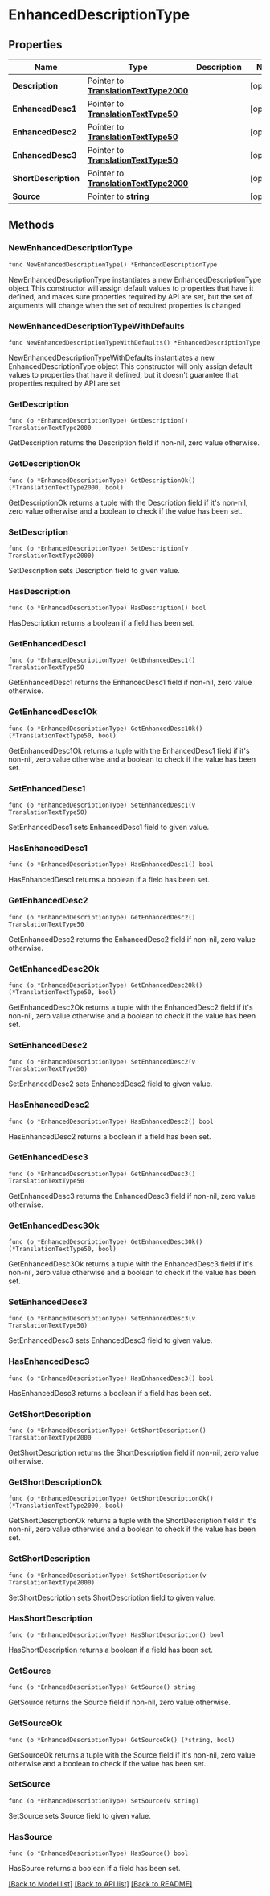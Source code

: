 # EnhancedDescriptionType

## Properties

Name | Type | Description | Notes
------------ | ------------- | ------------- | -------------
**Description** | Pointer to [**TranslationTextType2000**](TranslationTextType2000.md) |  | [optional] 
**EnhancedDesc1** | Pointer to [**TranslationTextType50**](TranslationTextType50.md) |  | [optional] 
**EnhancedDesc2** | Pointer to [**TranslationTextType50**](TranslationTextType50.md) |  | [optional] 
**EnhancedDesc3** | Pointer to [**TranslationTextType50**](TranslationTextType50.md) |  | [optional] 
**ShortDescription** | Pointer to [**TranslationTextType2000**](TranslationTextType2000.md) |  | [optional] 
**Source** | Pointer to **string** |  | [optional] 

## Methods

### NewEnhancedDescriptionType

`func NewEnhancedDescriptionType() *EnhancedDescriptionType`

NewEnhancedDescriptionType instantiates a new EnhancedDescriptionType object
This constructor will assign default values to properties that have it defined,
and makes sure properties required by API are set, but the set of arguments
will change when the set of required properties is changed

### NewEnhancedDescriptionTypeWithDefaults

`func NewEnhancedDescriptionTypeWithDefaults() *EnhancedDescriptionType`

NewEnhancedDescriptionTypeWithDefaults instantiates a new EnhancedDescriptionType object
This constructor will only assign default values to properties that have it defined,
but it doesn't guarantee that properties required by API are set

### GetDescription

`func (o *EnhancedDescriptionType) GetDescription() TranslationTextType2000`

GetDescription returns the Description field if non-nil, zero value otherwise.

### GetDescriptionOk

`func (o *EnhancedDescriptionType) GetDescriptionOk() (*TranslationTextType2000, bool)`

GetDescriptionOk returns a tuple with the Description field if it's non-nil, zero value otherwise
and a boolean to check if the value has been set.

### SetDescription

`func (o *EnhancedDescriptionType) SetDescription(v TranslationTextType2000)`

SetDescription sets Description field to given value.

### HasDescription

`func (o *EnhancedDescriptionType) HasDescription() bool`

HasDescription returns a boolean if a field has been set.

### GetEnhancedDesc1

`func (o *EnhancedDescriptionType) GetEnhancedDesc1() TranslationTextType50`

GetEnhancedDesc1 returns the EnhancedDesc1 field if non-nil, zero value otherwise.

### GetEnhancedDesc1Ok

`func (o *EnhancedDescriptionType) GetEnhancedDesc1Ok() (*TranslationTextType50, bool)`

GetEnhancedDesc1Ok returns a tuple with the EnhancedDesc1 field if it's non-nil, zero value otherwise
and a boolean to check if the value has been set.

### SetEnhancedDesc1

`func (o *EnhancedDescriptionType) SetEnhancedDesc1(v TranslationTextType50)`

SetEnhancedDesc1 sets EnhancedDesc1 field to given value.

### HasEnhancedDesc1

`func (o *EnhancedDescriptionType) HasEnhancedDesc1() bool`

HasEnhancedDesc1 returns a boolean if a field has been set.

### GetEnhancedDesc2

`func (o *EnhancedDescriptionType) GetEnhancedDesc2() TranslationTextType50`

GetEnhancedDesc2 returns the EnhancedDesc2 field if non-nil, zero value otherwise.

### GetEnhancedDesc2Ok

`func (o *EnhancedDescriptionType) GetEnhancedDesc2Ok() (*TranslationTextType50, bool)`

GetEnhancedDesc2Ok returns a tuple with the EnhancedDesc2 field if it's non-nil, zero value otherwise
and a boolean to check if the value has been set.

### SetEnhancedDesc2

`func (o *EnhancedDescriptionType) SetEnhancedDesc2(v TranslationTextType50)`

SetEnhancedDesc2 sets EnhancedDesc2 field to given value.

### HasEnhancedDesc2

`func (o *EnhancedDescriptionType) HasEnhancedDesc2() bool`

HasEnhancedDesc2 returns a boolean if a field has been set.

### GetEnhancedDesc3

`func (o *EnhancedDescriptionType) GetEnhancedDesc3() TranslationTextType50`

GetEnhancedDesc3 returns the EnhancedDesc3 field if non-nil, zero value otherwise.

### GetEnhancedDesc3Ok

`func (o *EnhancedDescriptionType) GetEnhancedDesc3Ok() (*TranslationTextType50, bool)`

GetEnhancedDesc3Ok returns a tuple with the EnhancedDesc3 field if it's non-nil, zero value otherwise
and a boolean to check if the value has been set.

### SetEnhancedDesc3

`func (o *EnhancedDescriptionType) SetEnhancedDesc3(v TranslationTextType50)`

SetEnhancedDesc3 sets EnhancedDesc3 field to given value.

### HasEnhancedDesc3

`func (o *EnhancedDescriptionType) HasEnhancedDesc3() bool`

HasEnhancedDesc3 returns a boolean if a field has been set.

### GetShortDescription

`func (o *EnhancedDescriptionType) GetShortDescription() TranslationTextType2000`

GetShortDescription returns the ShortDescription field if non-nil, zero value otherwise.

### GetShortDescriptionOk

`func (o *EnhancedDescriptionType) GetShortDescriptionOk() (*TranslationTextType2000, bool)`

GetShortDescriptionOk returns a tuple with the ShortDescription field if it's non-nil, zero value otherwise
and a boolean to check if the value has been set.

### SetShortDescription

`func (o *EnhancedDescriptionType) SetShortDescription(v TranslationTextType2000)`

SetShortDescription sets ShortDescription field to given value.

### HasShortDescription

`func (o *EnhancedDescriptionType) HasShortDescription() bool`

HasShortDescription returns a boolean if a field has been set.

### GetSource

`func (o *EnhancedDescriptionType) GetSource() string`

GetSource returns the Source field if non-nil, zero value otherwise.

### GetSourceOk

`func (o *EnhancedDescriptionType) GetSourceOk() (*string, bool)`

GetSourceOk returns a tuple with the Source field if it's non-nil, zero value otherwise
and a boolean to check if the value has been set.

### SetSource

`func (o *EnhancedDescriptionType) SetSource(v string)`

SetSource sets Source field to given value.

### HasSource

`func (o *EnhancedDescriptionType) HasSource() bool`

HasSource returns a boolean if a field has been set.


[[Back to Model list]](../README.md#documentation-for-models) [[Back to API list]](../README.md#documentation-for-api-endpoints) [[Back to README]](../README.md)


